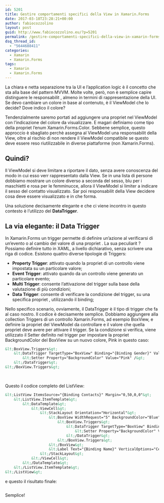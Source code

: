 ```yaml
---
id: 5201
title: Gestire comportamenti specifici della View in Xamarin.Forms
date: 2017-03-18T23:28:21+00:00
author: fabiocozzolino
layout: post
guid: http://www.fabiocozzolino.eu/?p=5201
permalink: /gestire-comportamenti-specifici-della-view-in-xamarin-forms/
dsq_thread_id:
  - "5644688411"
categories:
  - Xamarin
  - Xamarin.Forms
tags:
  - Xamarin
  - Xamarin.Forms
---
```

La chiara e netta separazione tra la UI e l&#8217;application logic è il concetto che sta alla base del pattern MVVM. Molte volte, però, non è semplice capire distinguere le responsabilit , almeno in termini di rappresentazione della UI. Se devo cambiare un colore in base al contenuto, è il ViewModel che lo decide? Dove indico il colore?

Tendenzialmente saremo portati ad aggiungere una propriet nel ViewModel con l&#8217;indicazione del colore da visualizzare. E magari definiamo come tipo della propriet l&#8217;enum Xamarin.Forms.Color. Sebbene semplice, questo approccio è sbagliato perchè assegna al ViewModel una responsabilit della View, oltre al rischio di non rendere il ViewModel compatibile se questo deve essere reso riutilizzabile in diverse piattaforme (non Xamarin.Forms).

## Quindi?

Il ViewModel si deve limitare a riportare il dato, senza avere conoscenza del modo in cui esso verr rappresentato dalla View. Se in una lista di persone dobbiamo mostrare un colore diverso a seconda del sesso, blu per i maschietti e rosa per le femminucce, allora il ViewModel si limiter a indicare il sesso del contatto visualizzato. Sar poi responsabilit della View decidere cosa deve essere visualizzato e in che forma.

Una soluzione decisamente elegante e che ci viene incontro in questo contesto è l&#8217;utilizzo del **DataTrigger**.

## La via elegante: il Data Trigger

In Xamarin.Forms un trigger permette di definire un&#8217;azione al verificarsi di un&#8217;evento o al cambio del valore di una propriet . La sua peculiarit ? Possiamo definire tutto in XAML, a livello dichiarativo, senza scrivere una riga di codice. Esistono quattro diverse tipologie di Triggers:

  * **Property Trigger**: attivato quando la propriet di un controllo viene impostata su un particolare valore;
  * **Event Trigger**: attivato quando da un controllo viene generato un particolare evento;
  * **Multi Trigger**: consente l&#8217;attivazione del trigger sulla base della valutazione di più condizioni;
  * **Data Trigger**: consente di verificare la condizione del trigger, su una specifica propriet , utilizzando il binding;

Nello specifico scenario, ovviamente, il DataTrigger è il tipo di trigger che fa al caso nostro. Il codice è decisamente semplice. Dobbiamo aggiungere alla collection Triggers di un controllo Xamarin.Forms, ad esempio BoxView, e definire la propriet del ViewModel da controllare e il valore che quella propriet deve avere per attivare il trigger. Se la condizione si verifica, viene utilizzato il Setter definito nel trigger per impostare la propriet BackgroundColor del BoxView su un nuovo colore, Pink in questo caso:

~~~ xml
&lt;BoxView.Triggers&gt;
	&lt;DataTrigger TargetType="BoxView" Binding="{Binding Gender}" Value="{x:Static vm:GenderType.Female}" &gt;
  		&lt;Setter Property="BackgroundColor" Value="Pink" /&gt;
	&lt;/DataTrigger&gt;
&lt;/BoxView.Triggers&gt;
~~~

&nbsp;

Questo il codice completo del ListView:

~~~ xml
&lt;ListView ItemsSource="{Binding Contacts}" Margin="0,50,0,0"&gt;
	&lt;ListView.ItemTemplate&gt;
		&lt;DataTemplate&gt;
			&lt;ViewCell&gt;
				&lt;StackLayout Orientation="Horizontal"&gt;
					&lt;BoxView WidthRequest="5" BackgroundColor="Blue"&gt;
						&lt;BoxView.Triggers&gt;
							&lt;DataTrigger TargetType="BoxView" Binding="{Binding Gender}" Value="{x:Static vm:GenderType.Female}" &gt;
  								&lt;Setter Property="BackgroundColor" Value="Pink" /&gt;
							&lt;/DataTrigger&gt;
						&lt;/BoxView.Triggers&gt;
					&lt;/BoxView&gt;
					&lt;Label Text="{Binding Name}" VerticalOptions="Center" /&gt;
				&lt;/StackLayout&gt;
			&lt;/ViewCell&gt;
		&lt;/DataTemplate&gt;
	&lt;/ListView.ItemTemplate&gt;
&lt;/ListView&gt;
~~~

e questo il risultato finale:

<img class="aligncenter wp-image-5461 size-medium" src="https://i1.wp.com/www.fabiocozzolino.eu/wp-content/uploads/2017/03/Simulator-Screen-Shot-18-mar-2017-23.16.29.png?resize=169%2C300" alt="" srcset="https://i1.wp.com/www.fabiocozzolino.eu/wp-content/uploads/2017/03/Simulator-Screen-Shot-18-mar-2017-23.16.29.png?resize=169%2C300 169w, https://i1.wp.com/www.fabiocozzolino.eu/wp-content/uploads/2017/03/Simulator-Screen-Shot-18-mar-2017-23.16.29.png?resize=577%2C1024 577w, https://i1.wp.com/www.fabiocozzolino.eu/wp-content/uploads/2017/03/Simulator-Screen-Shot-18-mar-2017-23.16.29.png?resize=300%2C533 300w, https://i1.wp.com/www.fabiocozzolino.eu/wp-content/uploads/2017/03/Simulator-Screen-Shot-18-mar-2017-23.16.29.png?w=640 640w" sizes="(max-width: 169px) 100vw, 169px" data-recalc-dims="1" />

Semplice!
